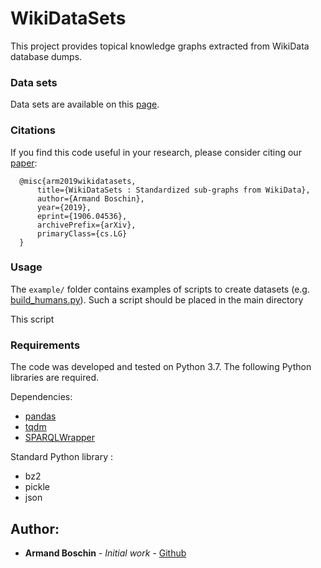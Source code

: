 # WikiDataSets

This project provides topical knowledge graphs extracted from WikiData database dumps. 

### Data sets
Data sets are available on this [page](https://graphs.telecom-paristech.fr/Home_page.html#wikidatasets-section).

### Citations
If you find this code useful in your research, please consider citing our [paper](https://arxiv.org/abs/1906.04536):
```  
  @misc{arm2019wikidatasets,
      title={WikiDataSets : Standardized sub-graphs from WikiData},
      author={Armand Boschin},
      year={2019},
      eprint={1906.04536},
      archivePrefix={arXiv},
      primaryClass={cs.LG}
  }
```

### Usage
The `example/` folder contains examples of scripts to create datasets (e.g. [build_humans.py](https://github.com/armand33/WikiDataSets/blob/master/examples/build_humans.py)).
Such a script should be placed in the main directory

This script 

### Requirements
The code was developed and tested on Python 3.7. The following Python libraries are required.

Dependencies:
* [pandas](https://pypi.org/project/pandas/)
* [tqdm](https://pypi.org/project/tqdm/)
* [SPARQLWrapper](https://pypi.org/project/SPARQLWrapper/)

Standard Python library :
* bz2
* pickle
* json

## Author:
* **Armand Boschin** - *Initial work* - [Github](https://github.com/armand33)
